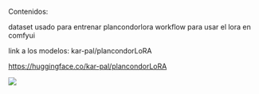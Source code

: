 Contenidos:

dataset usado para entrenar plancondorlora
workflow para usar el lora en comfyui

link a los modelos: kar-pal/plancondorLoRA

https://huggingface.co/kar-pal/plancondorLoRA


<img src="resultados.png"/>
